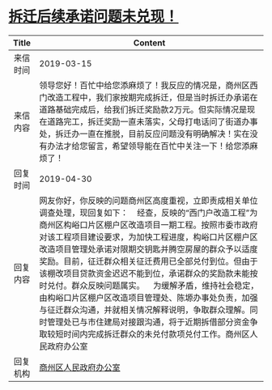 # <a href="http://www.shangluo.gov.cn/zmhd/ldxxxx.jsp?urltype=leadermail.LeaderMailContentUrl&wbtreeid=1112&leadermailid=5168">拆迁后续承诺问题未兑现！</a>
|Title|Content|
|:---:|---|
|来信时间|2019-03-15|
|来信内容|领导您好！百忙中给您添麻烦了！我反应的情况是，商州区西门改造工程中，我们家按期完成拆迁，但是当时拆迁办承诺在道路基础完成后，给我们拆迁奖励款2万元。但实际情况是现在道路完工，拆迁奖励一直未落实，父母打电话问了街道办事处，拆迁办一直在推脱，目前反应问题没有明确解决！实在没有办法才给您留言，希望领导能在百忙中关注一下！给您添麻烦了！|
|回复时间|2019-04-30|
|回复内容|网友你好，你反映的问题商州区高度重视，立即责成相关单位调查处理，现回复如下：    经查，反映的“西门户改造工程”为商州区构峪口片区棚户区改造项目一期工程。按照市委市政府对该工程项目建设要求，为加快工程进度，构峪口片区棚户区改造项目管理处承诺对限期交钥匙并腾空房屋的群众予以适度奖励。目前，征迁群众相关征迁费用已全部兑付到位。但由于该棚改项目贷款资金迟迟不能到位，承诺群众的奖励款未能按时兑付。群众反映问题属实。    为缓解矛盾，维持社会稳定，由构峪口片区棚户区改造项目管理处、陈塬办事处负责，加强与征迁群众沟通，并就相关情况解释说明，争取群众理解。同时管理处已与市住建局对接跟沟通，将于近期拆借部分资金争取较短时间内完成拆迁群众的未兑付款项兑付工作。商州区人民政府办公室|
|回复机构|<a href="../../categories/agencies/商州区人民政府办公室.md">商州区人民政府办公室</a>|
